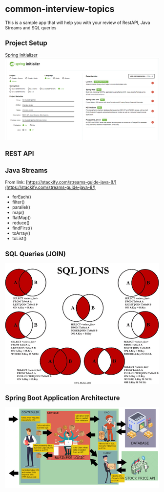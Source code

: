 # common-interview-topics
This is a sample app that will help you with your review of RestAPI, Java Streams and SQL queries

## Project Setup
[Spring Initializer](https://start.spring.io)
![Spring Initializr](spring-initializr.PNG)

## REST API



## Java Streams
From link: [https://stackify.com/streams-guide-java-8/](https://stackify.com/streams-guide-java-8/)

* forEach()
* filter()
* parallel()
* map()
* flatMap()
* reduce()
* findFirst()
* toArray()
* toList()

## SQL Queries (JOIN)
![SQL JOIN QUERIES](sql-queries.png)

## Spring Boot Application Architecture
![Architecture](architecture.png)